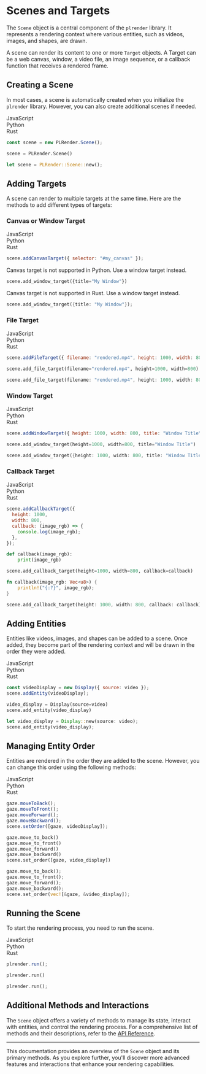# Scenes and Targets

The `Scene` object is a central component of the `plrender` library. It represents a rendering context where various entities, such as videos, images, and shapes, are drawn.

A scene can render its content to one or more `Target` objects. A Target can be a web canvas, window, a video file, an image sequence, or a callback function that receives a rendered frame.

## Creating a Scene

In most cases, a scene is automatically created when you initialize the `plrender` library. However, you can also create additional scenes if needed.

<div class="tab-container">
    <div class="tab active" data-target="js">JavaScript</div>
    <div class="tab" data-target="python">Python</div>
    <div class="tab" data-target="rust">Rust</div>
</div>

<div class="code-block active js">

```javascript
const scene = new PLRender.Scene();
```

</div>

<div class="code-block python">

```python
scene = PLRender.Scene()
```

</div>

<div class="code-block rust">

```rust
let scene = PLRender::Scene::new();
```

</div>

## Adding Targets

A scene can render to multiple targets at the same time. Here are the methods to add different types of targets:

### Canvas or Window Target

<div class="tab-container">
    <div class="tab active" data-target="js">JavaScript</div>
    <div class="tab" data-target="python">Python</div>
    <div class="tab" data-target="rust">Rust</div>
</div>

<div class="code-block active js">

```javascript
scene.addCanvasTarget({ selector: "#my_canvas" });
```

</div>

<div class="code-block python">

Canvas target is not supported in Python. Use a window target instead.

```python
scene.add_window_target({title="My Window"})
```

</div>

<div class="code-block rust">

Canvas target is not supported in Rust. Use a window target instead.

```rust
scene.add_window_target({title: "My Window"});
```

</div>

### File Target

<div class="tab-container">
    <div class="tab active" data-target="js">JavaScript</div>
    <div class="tab" data-target="python">Python</div>
    <div class="tab" data-target="rust">Rust</div>
</div>

<div class="code-block active js">

```javascript
scene.addFileTarget({ filename: "rendered.mp4", height: 1000, width: 800 });
```

</div>

<div class="code-block python">

```python
scene.add_file_target(filename="rendered.mp4", height=1000, width=800)
```

</div>

<div class="code-block rust">

```rust
scene.add_file_target(filename: "rendered.mp4", height: 1000, width: 800);
```

</div>

### Window Target

<div class="tab-container">
    <div class="tab active" data-target="js">JavaScript</div>
    <div class="tab" data-target="python">Python</div>
    <div class="tab" data-target="rust">Rust</div>
</div>

<div class="code-block active js">

```javascript
scene.addWindowTarget({ height: 1000, width: 800, title: "Window Title" });
```

</div>

<div class="code-block python">

```python
scene.add_window_target(height=1000, width=800, title="Window Title")
```

</div>

<div class="code-block rust">

```rust
scene.add_window_target({height: 1000, width: 800, title: "Window Title"});
```

</div>

### Callback Target

<div class="tab-container">
    <div class="tab active" data-target="js">JavaScript</div>
    <div class="tab" data-target="python">Python</div>
    <div class="tab" data-target="rust">Rust</div>
</div>

<div class="code-block active js">

```javascript
scene.addCallbackTarget({
  height: 1000,
  width: 800,
  callback: (image_rgb) => {
    console.log(image_rgb);
  },
});
```

</div>

<div class="code-block python">

```python
def callback(image_rgb):
    print(image_rgb)

scene.add_callback_target(height=1000, width=800, callback=callback)
```

</div>

<div class="code-block rust">

```rust
fn callback(image_rgb: Vec<u8>) {
    println!("{:?}", image_rgb);
}

scene.add_callback_target(height: 1000, width: 800, callback: callback);
```

</div>

## Adding Entities

Entities like videos, images, and shapes can be added to a scene. Once added, they become part of the rendering context and will be drawn in the order they were added.

<div class="tab-container">
    <div class="tab active" data-target="js">JavaScript</div>
    <div class="tab" data-target="python">Python</div>
    <div class="tab" data-target="rust">Rust</div>
</div>

<div class="code-block active js">

```javascript
const videoDisplay = new Display({ source: video });
scene.addEntity(videoDisplay);
```

</div>

<div class="code-block python">

```python
video_display = Display(source=video)
scene.add_entity(video_display)
```

</div>

<div class="code-block rust">

```rust
let video_display = Display::new(source: video);
scene.add_entity(video_display);
```

</div>

## Managing Entity Order

Entities are rendered in the order they are added to the scene. However, you can change this order using the following methods:

<div class="tab-container">
    <div class="tab active" data-target="js">JavaScript</div>
    <div class="tab" data-target="python">Python</div>
    <div class="tab" data-target="rust">Rust</div>
</div>

<div class="code-block active js">

```javascript
gaze.moveToBack();
gaze.moveToFront();
gaze.moveForward();
gaze.moveBackward();
scene.setOrder([gaze, videoDisplay]);
```

</div>

<div class="code-block python">

```python
gaze.move_to_back()
gaze.move_to_front()
gaze.move_forward()
gaze.move_backward()
scene.set_order([gaze, video_display])
```

</div>

<div class="code-block rust">

```rust
gaze.move_to_back();
gaze.move_to_front();
gaze.move_forward();
gaze.move_backward();
scene.set_order(vec![&gaze, &video_display]);
```

</div>

## Running the Scene

To start the rendering process, you need to run the scene.

<div class="tab-container">
    <div class="tab active" data-target="js">JavaScript</div>
    <div class="tab" data-target="python">Python</div>
    <div class="tab" data-target="rust">Rust</div>
</div>

<div class="code-block active js">

```javascript
plrender.run();
```

</div>

<div class="code-block python">

```python
plrender.run()
```

</div>

<div class="code-block rust">

```rust
plrender.run();
```

</div>

## Additional Methods and Interactions

The `Scene` object offers a variety of methods to manage its state, interact with entities, and control the rendering process. For a comprehensive list of methods and their descriptions, refer to the [API Reference](./api_reference/scene_class.md).

---

This documentation provides an overview of the `Scene` object and its primary methods. As you explore further, you'll discover more advanced features and interactions that enhance your rendering capabilities.
